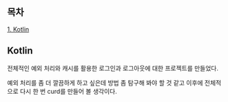 ## 목차
[1. Kotlin](#kotlin)   

## Kotlin
전체적인 예외 처리와 캐시를 활용한 로그인과 로그아웃에 대한 프로젝트를 만들었다.

예외 처리를 좀 더 깔끔하게 하고 싶은데 방법 좀 탐구해 봐야 할 것 같고 이후에 전체적으로 다시 한 번 curd를 만들어 볼 생각이다.
